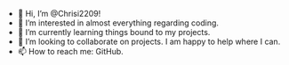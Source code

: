 - 👋 Hi, I’m @Chrisi2209!
- 👀 I’m interested in almost everything regarding coding.
- 🌱 I’m currently learning things bound to my projects.
- 💞️ I’m looking to collaborate on projects. I am happy to help where I can.
- 📫 How to reach me: GitHub.

